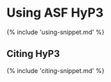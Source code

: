 # Using ASF HyP3

{% include 'using-snippet.md' %}

## Citing HyP3

{% include 'citing-snippet.md' %}
